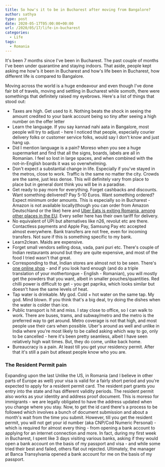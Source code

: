 ```yaml
---
title: So how's it to be in Bucharest after moving from Bangalore?
author: sathya
type: post
date: 2020-05-17T05:00:00+00:00
url: /2020/05/17/life-in-bucharest
categories:
  - Life
tags:
  - Romania
---
```


It's been 7 months since I've been in Bucharest. The past couple of months I've been under quarantine and staying indoors. That aside, people kept asking me how's it been in Bucharest and how's life been in Bucharest, how different life is compared to Bangalore. 

Moving across the world is a huge endeavour and even though I've done fair bit of travels, moving and settling in Bucharest while somoth, there were somethings that definitely raised my eyebrows. Here's a list of things that stood out:

- Taxes are high. Get used to it. Nothing beats the shock in seeing the amount credited to your bank account being so tiny after seeing a high number on the offer letter
- Learn the language. If you say kannad nahi aata in Bangalore, most people will try to adjust - here I noticed that people, especially courier delivery folks or customer service folks, would say I don't know and just hang up.
- Did I mention language is a pain? Moreso when you see a huge supermarket and find that all the signs, boards, labels are all in Romanian. I feel so lost in large spaces, and when combined with the not-in-English boards it was so overwhelming.
- Don't expect a substantial change in life. Especially if you've stayed in the metros, close to work. Traffic is the same no matter the city. Crowds are the same, just less dense. This will definitely vary from place to place but in general dont think you will be in a paradise.
- Get ready to pay more for everything. Forget cashbacks and discounts. Want something delivered? Pay 5-10 Euros. Want something ordered? Expect minimum order amounts. This is especially so in Bucharest - Amazon is not available locally(though you can order from Amazon Deutschland or the like) here and [Uber Eats is exiting Romania, among other places in the EU](https://www.romania-insider.com/uber-eats-romania-exit). Every seller here has their own tariff for delivery. 
- No equivalent of UPI but alternatives like n26, revolut etc are there. Contactless payments and Apple Pay, Samsung Pay etc accepted almost everywhere. Bank transfers are not free, even for incoming transfers. Not sure if this is something specific to my bank.
- Learn2clean. Maids are expensive.
- Forget small vendors selling dosa, vada, pani puri etc. There's couple of Indian restaurants around but they are quite expensive, and most of the food I tried wasn't that great. 
- Corresponding to that, Indian stores are almost not to be seen. There's [one online shop](https://www.indianfood.ro/) - and if you look hard enough (and do a triple translation of your mothertongue - English - Romanian), you will mostly get the powders that you want, albeit in smaller pouches/quantities. Red chilli power is difficult to get - you get paprika, which looks similar but  doesn't have the same levels of heat.
- Tap water is drinkable. My god. Cold + hot water on the same tap. My god. Mind blown. If you think that's a big deal, try doing the dishes when the water is colder than ice.
- Public transport is hit and miss. I stay close to office, so I can walk to work. There are buses, trams, and subway/metro and the metro is the preferred way to get around. Metro coverage is not that high, and most people use their cars when possible. Uber's around as well and unlike in India where you're most likely to be called asking which way to go, only to be cancelled - here it's been pretty seamless, albeit I have seen relatively high wait times. But, they do come, unlike back home.
- Bureaucracy is a pain. At least till you get your residency permit. After that it's still a pain but atleast people know who you are. 

### The Resident Permit pain

Expanding upon the last Unlike the US, in Romania (and I believe in other parts of Europe as well) your visa is valid for a fairly short period and you're expected to apply for a resident permit card. The resident part grants you entry into the state and has different validity periods. The resident permit also works as your identity and address proof document. This is moreso for immigrants - we are legally obligated to have the address updated when you change where you stay. Now, to get the id card there's a process to be followed which involves a bunch of document submission and about a month's wait from the time you submit. However, till you get the resident permit, you will not get your id number (aka CNP/Cod Numeric Personal) - which is required for almost every thing - from opening a bank account to applying for an internet connection and more. In fact, during my first week in Bucharest, I spent like 3 days visiting various banks, asking if they would open a bank account on the basis of my passport and visa - and while some tried their best and failed, others flat out rejected. Ultimately, the manager at Banca Transylvania opened a bank account for me on the basis of my passport.
